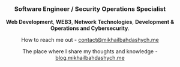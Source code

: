 <h3 align="center">
  Software Engineer / Security Operations Specialist
</h3>

<p align="center">
  <strong>Web Development</strong>, <strong>WEB3</strong>, <strong>Network Technologies</strong>, <strong>Development & Operations and Cybersecurity</strong>.
</p>

<div align="center">
  <p>How to reach me out - <a href="mailto:contact@mikhailbahdashych.me">contact@mikhailbahdashych.me</a></p>
  <p>The place where I share my thoughts and knowledge - <a href="https://blog.mikhailbahdashych.me">blog.mikhailbahdashych.me</a></p>
</div>
